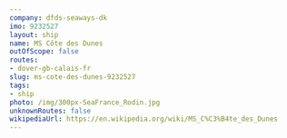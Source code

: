 ```yaml
---
company: dfds-seaways-dk
imo: 9232527
layout: ship
name: MS Côte des Dunes
outOfScope: false
routes:
- dover-gb-calais-fr
slug: ms-cote-des-dunes-9232527
tags:
- ship
photo: /img/300px-SeaFrance_Rodin.jpg
unknownRoutes: false
wikipediaUrl: https://en.wikipedia.org/wiki/MS_C%C3%B4te_des_Dunes
---
```


